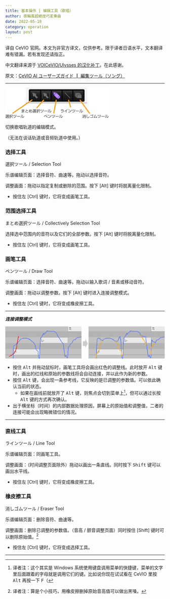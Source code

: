 ```yaml
---
title: 基本操作 | 编辑工具（歌唱）
author: 夜輪風超絶技巧変奏曲
date: 2022-05-10
category: operation
layout: post
---
```

译自 CeVIO 官网。本文为非官方译文，仅供参考。限于译者日语水平，文本翻译难有错漏。若有发现还请指正。

中文翻译来源于 [VOICeVIO/Ulysses 的汉化补丁](https://github.com/VOICeVIO/CeVIO.CN)。在此感谢。

原文：[CeVIO AI ユーザーズガイド ┃ 編集ツール（ソング）](https://cevio.jp/guide/cevio_ai/operation/edittool/)

---

![edit tool](../assets/images/2.6.1.png)

切换歌唱轨道的编辑模式。

（无法在谈话轨道或音频轨道中使用。）

### 选择工具

選択ツール / Selection Tool

乐谱编辑页面：选择音符、曲速等。拖动以选择音符。

调整画面：拖动以指定复制或删除的范围。按下 [Alt] 键时将脱离量化限制。

* 按住左 [Ctrl] 键时，它将变成画笔工具。

### 范围选择工具

まとめ選択ツール / Collectively Selection Tool

选择选中范围内的音符以及它们的全部参数。按下 [Alt] 键时将脱离量化限制。

* 按住左 [Ctrl] 键时，它将变成画笔工具。

### 画笔工具

ペンツール / Draw Tool

乐谱编辑页面：选择音符、曲速等。拖动以输入歌词 / 音素或移动音符。

调整画面：拖动以调整参数。按下 [Alt] 键时进入连接调整模式。

* 按住左 [Ctrl] 键时，它将变成橡皮擦工具。

---
***连接调整模式***

![connection adjustment mode](../assets/images/2.6.2.png)

* 按住 <kbd>Alt</kbd> 并拖动鼠标时，画笔工具将会画出红色的调整线。此时放开 <kbd>Alt</kbd> 键时，画出的红线和原始的参数线将会自动连接，并以此作为新的参数。
* 按住 <kbd>Alt</kbd> 键，会出现一条参考线，它反映的是已调整的参数值。可以依此确认当前的状态。
  * 如果在画线前就放开了 <kbd>Alt</kbd> 键，则焦点会切到菜单上[^1]，但可以通过长按 <kbd>Alt</kbd> 键的方式再次确认。
* 出于横坐标（时间）的内部数据处理原因，屏幕上的原始值和调整值，二者的连接可能会出现略微错位的情况。

---

### 直线工具

ラインツール / Line Tool

乐谱编辑页面：同画笔工具。

调整画面：（时间调整页面除外）拖动以画出一条直线。同时按下 <kbd>Shift</kbd> 键可以画出水平线。

* 按住左 [Ctrl] 键时，它将变成橡皮擦工具。

### 橡皮擦工具

消しゴムツール / Eraser Tool

乐谱编辑页面：删除音符、曲速等。

调整画面：删除已调整的参数值。（音高 / 颤音调整页面）同时按住 [Shift] 键时可以删除原始值。[^2]

* 按住左 [Ctrl] 键时，它将变成选择工具。

---
[^1]: 译者注：这个其实是 Windows 系统使用键盘调用菜单的快捷键，菜单的文字里后面跟着的字母就是调用它们的键。比如说你现在试试看在 CeVIO 里按 <kbd>Alt</kbd> 再按一下 <kbd>F</kbd>（
[^2]: 译者注：算是个小技巧，用橡皮擦删掉原始音高值可以做出黑嗓。
